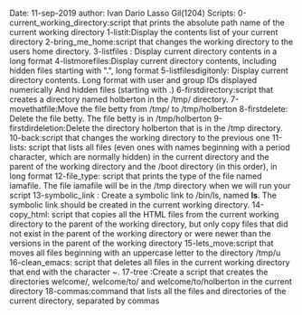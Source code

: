 Date: 11-sep-2019
author: Ivan Dario Lasso Gil(1204)
Scripts: 
	0-current_working_directory:script that prints the absolute path name of the current working directory
	1-listit:Display the contents list of your current directory
	2-bring_me_home:script that changes the working directory to the users home directory.
	3-listfiles : Display current directory contents in a long format
	4-listmorefiles:Display current directory contents, including hidden files starting with ".", long format
	5-listfilesdigitonly:
				Display current directory contents.
				Long format
				with user and group IDs displayed numerically
				And hidden files (starting with .)
	6-firstdirectory:script that creates a directory named holberton in the /tmp/ directory.
	7-movethatfile:Move the file betty from /tmp/ to /tmp/holberton
	8-firstdelete:
				Delete the file betty.
				The file betty is in /tmp/holberton
	9-firstdirdeletion:Delete the directory holberton that is in the /tmp directory.
	10-back:script that changes the working directory to the previous one
	11-lists:
		script that lists all files (even ones with names beginning with a period character, 
		which are normally hidden) in the current directory and the parent of the working directory 
		and the /boot directory (in this order), in long format
	12-file_type: 
		script that prints the type of the file named iamafile. The file iamafile will be in 
		the /tmp directory when we will run your script
	13-symbolic_link  :
		Create a symbolic link to /bin/ls, named __ls__. 
		The symbolic link should be created in the current working directory.
	14-copy_html:
		script that copies all the HTML files from the current working directory 
		to the parent of the working directory, but only copy files that did not 
		exist in the parent of the working directory or were newer than the versions 
		in the parent of the working directory
	15-lets_move:script that moves all files beginning with an uppercase letter to the directory /tmp/u
	16-clean_emacs: script that deletes all files in the current working directory that end with the character ~.
	17-tree :Create a script that creates the directories welcome/, welcome/to/ and welcome/to/holberton 
		 in the current directory
	18-commas:command that lists all the files and directories of the current directory, separated by commas 
